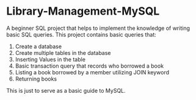 # Library-Management-MySQL

A beginner SQL project that helps to implement the knowledge of writing basic SQL queries.
This project contains basic queries that:
1. Create a database
2. Create multiple tables in the database
3. Inserting Values in the table
4. Basic transaction query that records who borrowed a book
5. Listing a book borrowed by a member utilizing JOIN keyword
6. Returning books

This is just to serve as a basic guide to MySQL.
